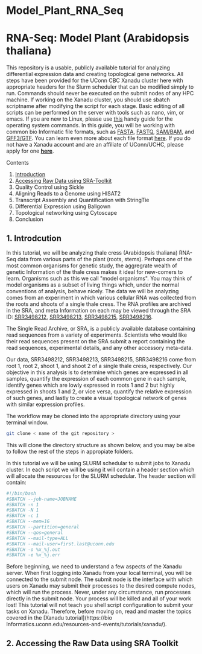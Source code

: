 # Model_Plant_RNA_Seq

# RNA-Seq: Model Plant (Arabidopsis thaliana)

This repository is a usable, publicly available tutorial for analyzing differential expression data and creating topological gene networks. All steps have been provided for the UConn CBC Xanadu cluster here with appropriate headers for the Slurm scheduler that can be modified simply to run.  Commands should never be executed on the submit nodes of any HPC machine.  If working on the Xanadu cluster, you should use sbatch scriptname after modifying the script for each stage.  Basic editing of all scripts can be performed on the server with tools such as nano, vim, or emacs.  If you are new to Linux, please use [this](https://bioinformatics.uconn.edu/unix-basics) handy guide for the operating system commands.  In this guide, you will be working with common bio Informatic file formats, such as [FASTA](https://en.wikipedia.org/wiki/FASTA_format), [FASTQ](https://en.wikipedia.org/wiki/FASTQ_format), [SAM/BAM](https://en.wikipedia.org/wiki/SAM_(file_format)), and [GFF3/GTF](https://en.wikipedia.org/wiki/General_feature_format). You can learn even more about each file format [here](https://bioinformatics.uconn.edu/resources-and-events/tutorials/file-formats-tutorial/). If you do not have a Xanadu account and are an affiliate of UConn/UCHC, please apply for one **[here](https://bioinformatics.uconn.edu/contact-us/)**.


Contents  
1.  [Introduction](#1-introduction)  
2.  [Accessing Raw Data using SRA-Toolkit](#2-accessing-the-Raw-Data-using-SRA-Toolkit)
3.  Quality Control using Sickle
4.  Aligning Reads to a Genome using HISAT2  
5.  Transcript Assembly and Quantification with StringTie  
6.  Differential Expression using Ballgown
7.  Topological networking using Cytoscape
8.  Conclusion   


## 1. Introdcution  

In this tutorial, we will be analyzing thale cress (Arabidopsis thaliana) RNA-Seq data from various parts of the plant (roots, stems). Perhaps one of the most common organisms for genetic study, the aggregrate wealth of genetic  Information of the thale cress makes it ideal for new-comers to learn. Organisms such as this we call "model organisms". You may think of model organisms as a subset of living things which, under the normal conventions of analysis, behave nicely. The data we will be analyzing comes from an experiment in which various cellular RNA was collected from the roots and shoots of a single thale cress. The RNA profiles are archived in the SRA, and meta Information on each may be viewed through the SRA ID: [SRR3498212](https://www.ncbi.nlm.nih.gov/sra?term=SRX1756762), [SRR3498213](https://www.ncbi.nlm.nih.gov/sra/?term=SRR3498213), [SRR3498215](https://www.ncbi.nlm.nih.gov/sra?term=SRX1756765), [SRR3498216](https://www.ncbi.nlm.nih.gov/sra?term=SRX1756766).  


The Single Read Archive, or SRA, is a publicly available database containing read sequences from a variety of experiments. Scientists who would like their read sequences present on the SRA submit a report containing the read sequences, experimental details, and any other accessory meta-data. 

Our data, SRR3498212, SRR3498213, SRR3498215, SRR3498216 come from root 1, root 2, shoot 1, and shoot 2 of a single thale cress, respectively. Our objective in this analysis is to determine which genes are expressed in all samples, quantify the expression of each common gene in each sample, identify genes which are lowly expressed in roots 1 and 2 but highly expressed in shoots 1 and 2, or vice versa, quantify the relative expression of such genes, and lastly to create a visual topological network of genes with similar expression profiles.

The workflow may be cloned into the appropriate directory using your terminal window.  
```bash
git clone < name of the git repository >
```

This will clone the directory structure as shown below, and you may be albe to follow the rest of the steps in appropiate folders.  

In this tutorial we will be using SLURM schedular to submit jobs to Xanadu cluster. In each script we will be using it will contain a header section which will allocate the resources for the SLURM schedular. The header section will contain:  

```bash
#!/bin/bash
#SBATCH --job-name=JOBNAME
#SBATCH -n 1
#SBATCH -N 1
#SBATCH -c 1
#SBATCH --mem=1G
#SBATCH --partition=general
#SBATCH --qos=general
#SBATCH --mail-type=ALL
#SBATCH --mail-user=first.last@uconn.edu
#SBATCH -o %x_%j.out
#SBATCH -e %x_%j.err

```  

Before beginning, we need to understand a few aspects of the Xanadu server. When first logging into Xanadu from your local terminal, you will be connected to the submit node. The submit node is the interface with which users on Xanadu may submit their processes to the desired compute nodes, which will run the process. Never, under any circumstance, run processes directly in the submit node. Your process will be killed and all of your work lost! This tutorial will not teach you shell script configuration to submit your tasks on Xanadu. Therefore, before moving on, read and master the topics covered in the [Xanadu tutorial](https://bio Informatics.uconn.edu/resources-and-events/tutorials/xanadu/).  


## 2. Accessing the Raw Data using SRA Toolkit  


